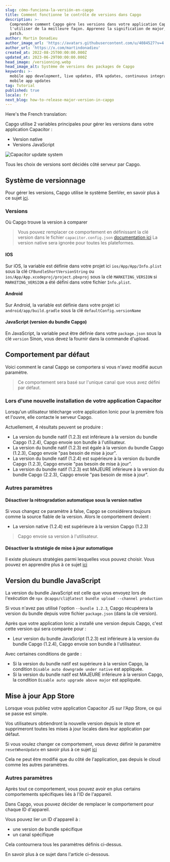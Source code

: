 ```yaml
---
slug: cómo-funciona-la-versión-en-capgo
title: Comment fonctionne le contrôle de versions dans Capgo
description: >-
  Comprendre comment Capgo gère les versions dans votre application Capacitor et
  l'utiliser de la meilleure façon. Apprenez la signification de major, minor,
  patch.
author: Martin Donadieu
author_image_url: 'https://avatars.githubusercontent.com/u/4084527?v=4'
author_url: 'https://x.com/martindonadieu'
created_at: 2022-08-25T00:00:00.000Z
updated_at: 2023-06-29T00:00:00.000Z
head_image: /versionning.webp
head_image_alt: Système de versions des packages de Capgo
keywords: >-
  mobile app development, live updates, OTA updates, continuous integration,
  mobile app updates
tag: Tutorial
published: true
locale: fr
next_blog: how-to-release-major-version-in-capgo
---
```

Here's the French translation:

Capgo utilise 2 variables principales pour gérer les versions dans votre application Capacitor :
  - Version native
  - Versions JavaScript

<div class="mx-auto" style="width:100%;">
  <img src="/graph_capgo.webp" alt="Capacitor update system">
</div>

Tous les choix de versions sont décidés côté serveur par Capgo.

## Système de versionnage

Pour gérer les versions, Capgo utilise le système SemVer, en savoir plus à ce sujet [ici](https://semver.org/).
### Versions

Où Capgo trouve la version à comparer

  > Vous pouvez remplacer ce comportement en définissant la clé version dans le fichier `capacitor.config.json` [documentation ici](/docs/plugin/settings/#version)
  > La version native sera ignorée pour toutes les plateformes.

#### IOS

Sur iOS, la variable est définie dans votre projet ici `ios/App/App/Info.plist` sous la clé `CFBundleShortVersionString` ou `ios/App/App.xcodeproj/project.pbxproj` sous la clé `MARKETING_VERSION` si `MARKETING_VERSION` a été défini dans votre fichier `Info.plist`.

#### Android

Sur Android, la variable est définie dans votre projet ici `android/app/build.gradle` sous la clé `defaultConfig.versionName`

#### JavaScript (version du bundle Capgo)

En JavaScript, la variable peut être définie dans votre `package.json` sous la clé `version`
Sinon, vous devez la fournir dans la commande d'upload.

## Comportement par défaut

Voici comment le canal Capgo se comportera si vous n'avez modifié aucun paramètre.

> Ce comportement sera basé sur l'unique canal que vous avez défini par défaut.

### Lors d'une nouvelle installation de votre application Capacitor
Lorsqu'un utilisateur télécharge votre application Ionic pour la première fois et l'ouvre, elle contacte le serveur Capgo.

Actuellement, 4 résultats peuvent se produire :
  - La version du bundle natif (1.2.3) est inférieure à la version du bundle Capgo (1.2.4), Capgo envoie son bundle à l'utilisateur.
  - La version du bundle natif (1.2.3) est égale à la version du bundle Capgo (1.2.3), Capgo envoie "pas besoin de mise à jour".
  - La version du bundle natif (1.2.4) est supérieure à la version du bundle Capgo (1.2.3), Capgo envoie "pas besoin de mise à jour".
  - La version du bundle natif (1.2.3) est MAJEURE inférieure à la version du bundle Capgo (2.2.3), Capgo envoie "pas besoin de mise à jour".

### Autres paramètres

#### Désactiver la rétrogradation automatique sous la version native

Si vous changez ce paramètre à false, Capgo se considérera toujours comme la source fiable de la version.
Alors le comportement devient :
- La version native (1.2.4) est supérieure à la version Capgo (1.2.3)

> Capgo envoie sa version à l'utilisateur.

#### Désactiver la stratégie de mise à jour automatique

Il existe plusieurs stratégies parmi lesquelles vous pouvez choisir. Vous pouvez en apprendre plus à ce sujet [ici](/docs/cli/commands/#disable-updates-strategy)

## Version du bundle JavaScript

La version du bundle JavaScript est celle que vous envoyez lors de l'exécution de `npx @capgo/cli@latest bundle upload --channel production`

Si vous n'avez pas utilisé l'option `--bundle 1.2.3`, Capgo récupérera la version du bundle depuis votre fichier `package.json` (dans la clé version).

Après que votre application Ionic a installé une version depuis Capgo, c'est cette version qui sera comparée pour :
  - Leur version du bundle JavaScript (1.2.3) est inférieure à la version du bundle Capgo (1.2.4), Capgo envoie son bundle à l'utilisateur.

Avec certaines conditions de garde :
  - Si la version du bundle natif est supérieure à la version Capgo, la condition `Disable auto downgrade under native` est appliquée.
  - Si la version du bundle natif est MAJEURE inférieure à la version Capgo, la condition `Disable auto upgrade above major` est appliquée.

## Mise à jour App Store

Lorsque vous publiez votre application Capacitor JS sur l'App Store, ce qui se passe est simple.

Vos utilisateurs obtiendront la nouvelle version depuis le store et supprimeront toutes les mises à jour locales dans leur application par défaut.

Si vous voulez changer ce comportement, vous devez définir le paramètre `resetWhenUpdate` en savoir plus à ce sujet [ici](/docs/plugin/api#settings)

Cela ne peut être modifié que du côté de l'application, pas depuis le cloud comme les autres paramètres.

### Autres paramètres

Après tout ce comportement, vous pouvez avoir en plus certains comportements spécifiques liés à l'ID de l'appareil.

Dans Capgo, vous pouvez décider de remplacer le comportement pour chaque ID d'appareil.

Vous pouvez lier un ID d'appareil à :
  - une version de bundle spécifique
  - un canal spécifique

Cela contournera tous les paramètres définis ci-dessus.

En savoir plus à ce sujet dans l'article ci-dessous.

